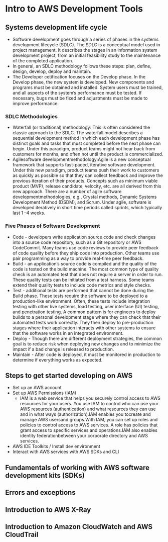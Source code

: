 # Intro to AWS Development Tools

## Systems development life cycle
* Software development goes through a series of phases in the systems development lifecycle (SDLC). The SDLC is a conceptual model used in project management. It describes the stages in an information system development project, from an initial feasibility study to the maintenance of the completed application.
* In general, an SDLC methodology follows these steps: plan, define, design, develop, deploy and maintain. 
* The Developer cetification focuses on the Develop phase. In the Develop phase, the new system is developed. New components and programs must be obtained and installed. System users must be trained, and all aspects of the system’s performance must be tested. If necessary, bugs must be fixed and adjustments must be made to improve performance.

### SDLC Methodologies
* Waterfall (or traditional) methodology: This is often considered the classic approach to the SDLC. The waterfall model describes a sequential development method in which each development phase has distinct goals and tasks that must completed before the next phase can begin. Under this paradigm, product teams might not hear back from customers for months, and often not until the product is commercialized.
* Agilesoftware developmentmethodology:Agile is a new conceptual framework that supports fast-paced, iterative software development. Under this new paradigm, product teams push their work to customers as quickly as possible so that they can collect feedback and improve the previous iteration of their products. Concepts such as minimum viable product (MVP), release candidate, velocity, etc. are all derived from this new approach. There are a number of agile software developmentmethodologies, e.g., Crystal methods, Dynamic Systems Development Method (DSDM), and Scrum. Under agile, software is developed iteratively in short time periods called sprints, which typically last 1 –4 weeks.

### Five Phases of Software Development
* Code - developers write application source code and check changes into a source code repository, such as a Git repository or AWS CodeCommit. Many teams use code reviews to provide peer feedback of code quality before they ship code into production. Other teams use pair programming as a way to provide real-time peer feedback.
* Build - an application’s source code is compiled and the quality of the code is tested on the build machine. The most common type of quality check is an automated test that does not require a server in order to run. These quality tests can be initiated from a test harness. Some teams extend their quality tests to include code metrics and style checks.
* Test - additional tests are performed that cannot be done during the Build phase. These tests require the software to be deployed to a production-like environment. Often, these tests include integration testing with other live systems, load testing, user interface (UI) testing, and penetration testing. A common pattern is for engineers to deploy builds to a personal development stage where they can check that their automated tests work correctly. They then deploy to pre-production stages where their application interacts with other systems to ensure that the software works in an integrated environment.
* Deploy - Though there are different deployment strategies, the common goal is to reduce risk when deploying new changes and to minimize the impact if a bad change is released to production.
* Maintain - After code is deployed, it must be monitored in production to determine if everything works as expected.

## Steps to get started developing on AWS
* Set up an AWS account
* Set up AWS Permissions (IAM)
     * IAM is a web service that helps you securely control access to AWS resources for your users. You use IAM to control who can use your AWS resources (authentication) and what resources they can use and in what ways (authorization).IAM enables you tocreate and manage AWS usersand groups.With IAM, you can set up roles and policies to control access to AWS services. A role has policies that grant access to specific services and operations.IAM also enables identity federationbetween your corporate directory and AWS services. 
* AWS IDE Toolkits / Install dev environment
* Interact with AWS services with AWS SDKs and CLI

## Fundamentals of working with AWS software development kits (SDKs)
## Errors and exceptions
## Introduction to AWS X-Ray
## Introduction to Amazon CloudWatch and AWS CloudTrail

